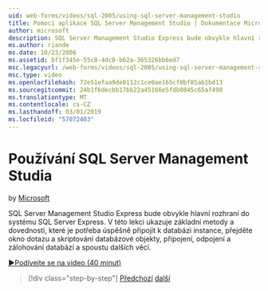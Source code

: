 ```yaml
---
uid: web-forms/videos/sql-2005/using-sql-server-management-studio
title: Pomocí aplikace SQL Server Management Studio | Dokumentace Microsoftu
author: microsoft
description: SQL Server Management Studio Express bude obvykle hlavní rozhraní do systému SQL Server Express. V této lekci ukazuje základní metody a identifikátor klíče subjektu...
ms.author: riande
ms.date: 10/23/2006
ms.assetid: bf1f345e-55c8-4dc8-b62a-365326bb6ed7
msc.legacyurl: /web-forms/videos/sql-2005/using-sql-server-management-studio
msc.type: video
ms.openlocfilehash: 72e51efaa9de8112c1ce0ae165cf0bf85ab1bd13
ms.sourcegitcommit: 24b1f6decbb17bb22a45166e5fdb0845c65af498
ms.translationtype: MT
ms.contentlocale: cs-CZ
ms.lasthandoff: 03/01/2019
ms.locfileid: "57072403"
---
```

<a name="using-sql-server-management-studio"></a>Používání SQL Server Management Studia
====================
by [Microsoft](https://github.com/microsoft)

SQL Server Management Studio Express bude obvykle hlavní rozhraní do systému SQL Server Express. V této lekci ukazuje základní metody a dovednosti, které je potřeba úspěšně připojit k databázi instance, přejděte okno dotazu a skriptování databázové objekty, připojení, odpojení a zálohování databází a spoustu dalších věcí.

[&#9654;Podívejte se na video (40 minut)](https://channel9.msdn.com/Blogs/ASP-NET-Site-Videos/using-sql-server-management-studio)

> [!div class="step-by-step"]
> [Předchozí](connecting-your-web-application-to-sql-server-2005-express-edition.md)
> [další](getting-started-with-reporting-services.md)
